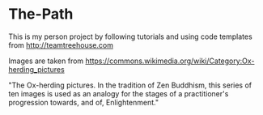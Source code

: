 # The-Path
This is my person project by following tutorials and using code templates from http://teamtreehouse.com

Images are taken from https://commons.wikimedia.org/wiki/Category:Ox-herding_pictures

"The Ox-herding pictures. In the tradition of Zen Buddhism, this series of ten images is used as an analogy for the stages of a practitioner's progression towards, and of, Enlightenment."
